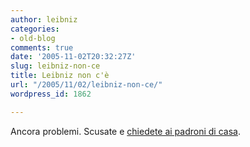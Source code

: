 ```yaml
---
author: leibniz
categories:
- old-blog
comments: true
date: '2005-11-02T20:32:27Z'
slug: leibniz-non-ce
title: Leibniz non c'è
url: "/2005/11/02/leibniz-non-ce/"
wordpress_id: 1862

---
```

Ancora problemi. Scusate e [chiedete ai padroni di casa](http://www.tophost.it/aiuto/cat2/18/76/).  

